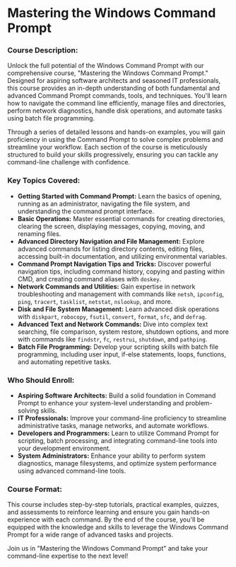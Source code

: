 # Mastering the Windows Command Prompt

### Course Description:

Unlock the full potential of the Windows Command Prompt with our comprehensive course, "Mastering the Windows Command Prompt." Designed for aspiring software architects and seasoned IT professionals, this course provides an in-depth understanding of both fundamental and advanced Command Prompt commands, tools, and techniques. You'll learn how to navigate the command line efficiently, manage files and directories, perform network diagnostics, handle disk operations, and automate tasks using batch file programming.

Through a series of detailed lessons and hands-on examples, you will gain proficiency in using the Command Prompt to solve complex problems and streamline your workflow. Each section of the course is meticulously structured to build your skills progressively, ensuring you can tackle any command-line challenge with confidence.

### Key Topics Covered:

- **Getting Started with Command Prompt:** Learn the basics of opening, running as an administrator, navigating the file system, and understanding the command prompt interface.
- **Basic Operations:** Master essential commands for creating directories, clearing the screen, displaying messages, copying, moving, and renaming files.
- **Advanced Directory Navigation and File Management:** Explore advanced commands for listing directory contents, editing files, accessing built-in documentation, and utilizing environmental variables.
- **Command Prompt Navigation Tips and Tricks:** Discover powerful navigation tips, including command history, copying and pasting within CMD, and creating command aliases with `doskey`.
- **Network Commands and Utilities:** Gain expertise in network troubleshooting and management with commands like `netsh`, `ipconfig`, `ping`, `tracert`, `tasklist`, `netstat`, `nslookup`, and more.
- **Disk and File System Management:** Learn advanced disk operations with `diskpart`, `robocopy`, `fsutil`, `convert`, `format`, `sfc`, and `defrag`.
- **Advanced Text and Network Commands:** Dive into complex text searching, file comparison, system restore, shutdown options, and more with commands like `findstr`, `fc`, `restrui`, `shutdown`, and `pathping`.
- **Batch File Programming:** Develop your scripting skills with batch file programming, including user input, if-else statements, loops, functions, and automating repetitive tasks.

### Who Should Enroll:

- **Aspiring Software Architects:** Build a solid foundation in Command Prompt to enhance your system-level understanding and problem-solving skills.
- **IT Professionals:** Improve your command-line proficiency to streamline administrative tasks, manage networks, and automate workflows.
- **Developers and Programmers:** Learn to utilize Command Prompt for scripting, batch processing, and integrating command-line tools into your development environment.
- **System Administrators:** Enhance your ability to perform system diagnostics, manage filesystems, and optimize system performance using advanced command-line tools.

### Course Format:

This course includes step-by-step tutorials, practical examples, quizzes, and assessments to reinforce learning and ensure you gain hands-on experience with each command. By the end of the course, you'll be equipped with the knowledge and skills to leverage the Windows Command Prompt for a wide range of advanced tasks and projects.

Join us in "Mastering the Windows Command Prompt" and take your command-line expertise to the next level!
